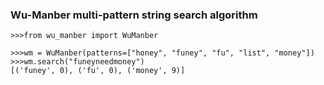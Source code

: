 ### Wu-Manber multi-pattern string search algorithm

```
>>>from wu_manber import WuManber

>>>wm = WuManber(patterns=["honey", "funey", "fu", "list", "money"])
>>>wm.search("funeyneedmoney")
[('funey', 0), ('fu', 0), ('money', 9)]

```
